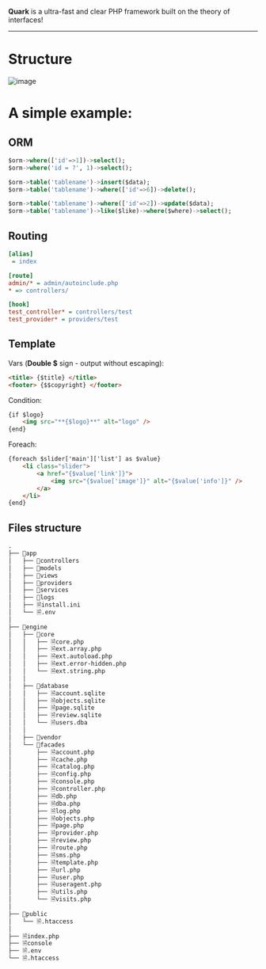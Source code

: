 **Quark** is a ultra-fast and clear PHP framework built on the theory of interfaces!

********
# Structure
![image](https://user-images.githubusercontent.com/77342137/206212183-95fbe4ec-57a2-476c-bde9-9c64079b0e71.png)


# A simple example:

## ORM
```sql
$orm->where(['id'=>1])->select();
$orm->where('id = ?', 1)->select();

$orm->table('tablename')->insert($data);
$orm->table('tablename')->where(['id'=>6])->delete();

$orm->table('tablename')->where(['id'=>2])->update($data);
$orm->table('tablename')->like($like)->where($where)->select();
```

## Routing
```ini
[alias]
 = index

[route]
admin/* = admin/autoinclude.php
* => controllers/

[hook]
test_controller* = controllers/test
test_provider* = providers/test
````

## Template

Vars (**Double $** sign - output without escaping):
```html
<title> {$title} </title>
<footer> {$$copyright} </footer>
```

Condition:
```html
{if $logo}
	<img src="**{$logo}**" alt="logo" />
{end}
```

Foreach:
```html
{foreach $slider['main']['list'] as $value}
	<li class="slider">
		<a href="{$value['link']}">
			<img src="{$value['image']}" alt="{$value['info']}" />
		</a>
	</li>
{end}
```

## Files structure


```md
.
├── 📁app
│   ├── 📁controllers
│   ├── 📁models
│   ├── 📁views
│   ├── 📁providers
│   ├── 📁services
│   ├── 📁logs
│   ├── 🗎install.ini
│   └── 🗎.env
│
├── 📁engine
│   ├── 📁core
│   │   ├── 🗎core.php
│   │   ├── 🗎ext.array.php
│   │   ├── 🗎ext.autoload.php
│   │   ├── 🗎ext.error-hidden.php
│   │   └── 🗎ext.string.php
│   │
│   ├── 📁database
│   │   ├── 🗎account.sqlite
│   │   ├── 🗎objects.sqlite
│   │   ├── 🗎page.sqlite
│   │   ├── 🗎review.sqlite
│   │   └── 🗎users.dba
│   │
│   ├── 📁vendor
│   └── 📁facades
│       ├── 🗎account.php
│       ├── 🗎cache.php
│       ├── 🗎catalog.php
│       ├── 🗎config.php
│       ├── 🗎console.php
│       ├── 🗎controller.php
│       ├── 🗎db.php
│       ├── 🗎dba.php
│       ├── 🗎log.php
│       ├── 🗎objects.php
│       ├── 🗎page.php
│       ├── 🗎provider.php
│       ├── 🗎review.php
│       ├── 🗎route.php
│       ├── 🗎sms.php
│       ├── 🗎template.php
│       ├── 🗎url.php
│       ├── 🗎user.php
│       ├── 🗎useragent.php
│       ├── 🗎utils.php
│       └── 🗎visits.php
│
├── 📁public
│   └── 🗎.htaccess
│
├── 🗎index.php
├── 🗎console
├── 🗎.env
└── 🗎.htaccess



